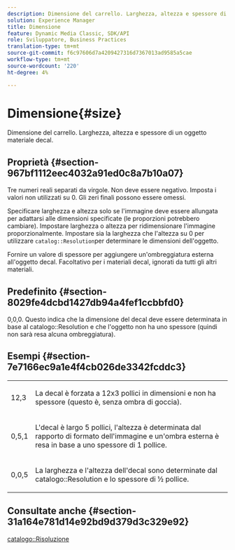 ```yaml
---
description: Dimensione del carrello. Larghezza, altezza e spessore di un oggetto materiale decal.
solution: Experience Manager
title: Dimensione
feature: Dynamic Media Classic, SDK/API
role: Sviluppatore, Business Practices
translation-type: tm+mt
source-git-commit: f6c97606d7a4209427316d7367013ad9585a5cae
workflow-type: tm+mt
source-wordcount: '220'
ht-degree: 4%

---
```



# Dimensione{#size}

Dimensione del carrello. Larghezza, altezza e spessore di un oggetto materiale decal.

## Proprietà {#section-967bf1112eec4032a91ed0c8a7b10a07}

Tre numeri reali separati da virgole. Non deve essere negativo. Imposta i valori non utilizzati su 0. Gli zeri finali possono essere omessi.

Specificare larghezza e altezza solo se l&#39;immagine deve essere allungata per adattarsi alle dimensioni specificate (le proporzioni potrebbero cambiare). Impostare larghezza o altezza per ridimensionare l&#39;immagine proporzionalmente. Impostare sia la larghezza che l&#39;altezza su 0 per utilizzare `catalog::Resolution`per determinare le dimensioni dell&#39;oggetto.

Fornire un valore di spessore per aggiungere un&#39;ombreggiatura esterna all&#39;oggetto decal. Facoltativo per i materiali decal, ignorati da tutti gli altri materiali.

## Predefinito {#section-8029fe4dcbd1427db94a4fef1ccbbfd0}

0,0,0. Questo indica che la dimensione del decal deve essere determinata in base al catalogo::Resolution e che l&#39;oggetto non ha uno spessore (quindi non sarà resa alcuna ombreggiatura).

## Esempi {#section-7e7166ec9a1e4f4cb026de3342fcddc3}

<table id="simpletable_E3503BD975F342C58DDB4C2B56BF0CEE"> 
 <tr class="strow"> 
  <td class="stentry"> <p>12,3 </p></td> 
  <td class="stentry"> <p>La decal è forzata a 12x3 pollici in dimensioni e non ha spessore (questo è, senza ombra di goccia). </p></td> 
 </tr> 
 <tr class="strow"> 
  <td class="stentry"> <p>0,5,1 </p></td> 
  <td class="stentry"> <p>L'decal è largo 5 pollici, l'altezza è determinata dal rapporto di formato dell'immagine e un'ombra esterna è resa in base a uno spessore di 1 pollice. </p></td> 
 </tr> 
 <tr class="strow"> 
  <td class="stentry"> <p>0,0,5 </p></td> 
  <td class="stentry"> <p>La larghezza e l'altezza dell'decal sono determinate dal catalogo::Resolution e lo spessore di ½ pollice. </p></td> 
 </tr> 
</table>

## Consultate anche {#section-31a164e781d14e92bd9d379d3c329e92}

[catalogo::Risoluzione](../../../../../ir-api/material-cat/image-rendering-api-ref/c-ir-material-catalog/c-ir-attributes-reference/r-ir-resolution.md#reference-09fe14e6bfbf4db6b7f4369fffecc806)
